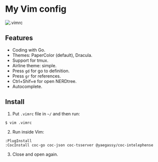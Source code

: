 # My Vim config

![.vimrc](https://i.imgur.com/VboV6Fb.png)

## Features

- Coding with Go.
- Themes: PaperColor (default), Dracula.
- Support for tmux.
- Airline theme: simple.
- Press `gd` for go to definition.
- Press `gr` for references.
- Ctrl+Shif+e for open NERDtree.
- Autocomplete.

## Install

1. Put `.vimrc` file in `~/` and then run:

```bash
$ vim .vimrc
```

2. Run inside Vim:

```
:PlugInstall
:CocInstall coc-go coc-json coc-tsserver @yaegassy/coc-intelephense
```

3. Close and open again.

